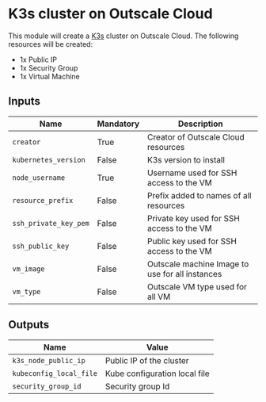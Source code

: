 # K3s cluster on Outscale Cloud

This module will create a [K3s](https://k3s.io/) cluster on Outscale Cloud. The following resources will be created:

- 1x Public IP
- 1x Security Group
- 1x Virtual Machine

## Inputs

Name                  | Mandatory | Description
----------------------|-----------|------------------------------------------------
`creator`             | True      | Creator of Outscale Cloud resources
`kubernetes_version`  | False     | K3s version to install
`node_username`       | True      | Username used for SSH access to the VM
`resource_prefix`     | False     | Prefix added to names of all resources
`ssh_private_key_pem` | False     | Private key used for SSH access to the VM
`ssh_public_key`      | False     | Public key used for SSH access to the VM
`vm_image`            | False     | Outscale machine Image to use for all instances
`vm_type`             | False     | Outscale VM type used for all VM

## Outputs

Name                    | Value
------------------------|------------------------------
`k3s_node_public_ip`    | Public IP of the cluster
`kubeconfig_local_file` | Kube configuration local file
`security_group_id`     | Security group Id

